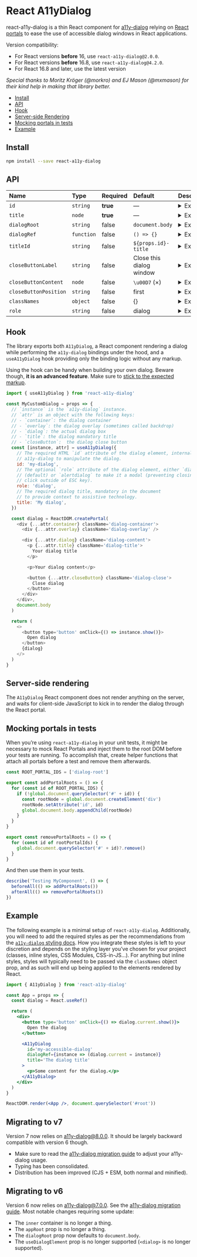 # React A11yDialog

react-a11y-dialog is a thin React component for [a11y-dialog](https://github.com/KittyGiraudel/a11y-dialog) relying on [React portals](https://reactjs.org/docs/portals.html) to ease the use of accessible dialog windows in React applications.

Version compatibility:

- For React versions **before** 16, use `react-a11y-dialog@2.0.0`.
- For React versions **before** 16.8, use `react-a11y-dialog@4.2.0`.
- For React 16.8 and later, use the latest version

_Special thanks to Moritz Kröger (@morkro) and EJ Mason (@mxmason) for their kind help in making that library better._

- [Install](#install)
- [API](#api)
- [Hook](#hook)
- [Server-side Rendering](#server-side-rendering)
- [Mocking portals in tests](#mocking-portals-in-tests)
- [Example](#example)

## Install

```sh
npm install --save react-a11y-dialog
```

## API

| Name | Type | Required | Default | Description |
| :-- | :-- | :-- | :-- | :-- |
| `id` | `string` | **true** | — | <details><summary>Expand</summary>The HTML `id` attribute of the dialog element, internally used by a11y-dialog to manipulate the dialog.</details> |
| `title` | `node` | **true** | — | <details><summary>Expand</summary>The title of the dialog, mandatory in the document to provide context to assistive technology. Could be [hidden with CSS](https://kittygiraudel.com/2016/10/13/css-hide-and-seek/) (while remaining accessible).</details> |
| `dialogRoot` | `string` | false | `document.body` | <details><summary>Expand</summary>The container for the dialog to be rendered into ([React portal](https://reactjs.org/docs/portals.html)’s root).</details> |
| `dialogRef` | `function` | false | `() => {}` | <details><summary>Expand</summary> A function called when the component has mounted, receiving the [instance of A11yDialog](https://a11y-dialog.netlify.app/usage/instantiation/#js-api) so that it can be programmatically accessed later on.</details> |
| `titleId` | `string` | false | `${props.id}-title` | <details><summary>Expand</summary>The HTML `id` attribute of the dialog’s title element, used by assistive technologies to provide context and meaning to the dialog window.</details> |
| `closeButtonLabel` | `string` | false | Close this dialog window | <details><summary>Expand</summary>The HTML `aria-label` attribute of the close button, used by assistive technologies to provide extra meaning to the usual cross-mark.</details> |
| `closeButtonContent` | `node` | false | `\u00D7` (×) | <details><summary>Expand</summary>The string that is the inner HTML of the close button.</details> |
| `closeButtonPosition` | `string` | false | first | <details><summary>Expand</summary>Whether to render the close button as first element, last element or not at all. Options are: `first`, `last` and `none`. ⚠️ **Caution!** Setting it to `none` without providing a close button manually will be a critical accessibility issue.</details> |
| `classNames` | `object` | false | {} | <details><summary>Expand</summary>Object of classes for each HTML element of the dialog element. Keys are: `container`, `overlay`, `dialog`, `title`, `closeButton`. See [a11y-dialog docs](https://a11y-dialog.netlify.app/usage/markup) for reference.</details> |
| `role` | `string` | false | dialog | <details><summary>Expand</summary>The `role` attribute of the dialog element, either `dialog` (default) or `alertdialog` to make it a modal (preventing closing on click outside of <kbd>ESC</kbd> key).</details> |

## Hook

The library exports both `A11yDialog`, a React component rendering a dialog while performing the `a11y-dialog` bindings under the hood, and a `useA11yDialog` hook providing only the binding logic without any markup.

Using the hook can be handy when building your own dialog. Beware though, **it is an advanced feature**. Make sure to [stick to the expected markup](https://a11y-dialog.netlify.app/usage/markup).

```js
import { useA11yDialog } from 'react-a11y-dialog'

const MyCustomDialog = props => {
  // `instance` is the `a11y-dialog` instance.
  // `attr` is an object with the following keys:
  // - `container`: the dialog container
  // - `overlay`: the dialog overlay (sometimes called backdrop)
  // - `dialog`: the actual dialog box
  // - `title`: the dialog mandatory title
  // - `closeButton`:  the dialog close button
  const [instance, attr] = useA11yDialog({
    // The required HTML `id` attribute of the dialog element, internally used
    // a11y-dialog to manipulate the dialog.
    id: 'my-dialog',
    // The optional `role` attribute of the dialog element, either `dialog`
    // (default) or `alertdialog` to make it a modal (preventing closing on
    // click outside of ESC key).
    role: 'dialog',
    // The required dialog title, mandatory in the document
    // to provide context to assistive technology.
    title: 'My dialog',
  })

  const dialog = ReactDOM.createPortal(
    <div {...attr.container} className='dialog-container'>
      <div {...attr.overlay} className='dialog-overlay' />

      <div {...attr.dialog} className='dialog-content'>
        <p {...attr.title} className='dialog-title'>
          Your dialog title
        </p>

        <p>Your dialog content</p>

        <button {...attr.closeButton} className='dialog-close'>
          Close dialog
        </button>
      </div>
    </div>,
    document.body
  )

  return (
    <>
      <button type='button' onClick={() => instance.show()}>
        Open dialog
      </button>
      {dialog}
    </>
  )
}
```

## Server-side rendering

The `A11yDialog` React component does not render anything on the server, and waits for client-side JavaScript to kick in to render the dialog through the React portal.

## Mocking portals in tests

When you’re using `react-a11y-dialog` in your unit tests, it might be necessary to mock React Portals and inject them to the root DOM before your tests are running. To accomplish that, create helper functions that attach all portals before a test and remove them afterwards.

```js
const ROOT_PORTAL_IDS = ['dialog-root']

export const addPortalRoots = () => {
  for (const id of ROOT_PORTAL_IDS) {
    if (!global.document.querySelector('#' + id)) {
      const rootNode = global.document.createElement('div')
      rootNode.setAttribute('id', id)
      global.document.body.appendChild(rootNode)
    }
  }
}

export const removePortalRoots = () => {
  for (const id of rootPortalIds) {
    global.document.querySelector('#' + id)?.remove()
  }
}
```

And then use them in your tests.

```js
describe('Testing MyComponent', () => {
  beforeAll(() => addPortalRoots())
  afterAll(() => removePortalRoots())
})
```

## Example

The following example is a minimal setup of `react-a11y-dialog`. Additionally, you will need to add the required styles as per the recommendations from the [`a11y-dialog` styling docs](https://a11y-dialog.netlify.app/usage/styling). How you integrate these styles is left to your discretion and depends on the styling layer you’ve chosen for your project (classes, inline styles, CSS Modules, CSS-in-JS…). For anything but inline styles, styles will typically need to be passed via the `classNames` object prop, and as such will end up being applied to the elements rendered by React.

```jsx
import { A11yDialog } from 'react-a11y-dialog'

const App = props => {
  const dialog = React.useRef()

  return (
    <div>
      <button type='button' onClick={() => dialog.current.show()}>
        Open the dialog
      </button>

      <A11yDialog
        id='my-accessible-dialog'
        dialogRef={instance => (dialog.current = instance)}
        title='The dialog title'
      >
        <p>Some content for the dialog.</p>
      </A11yDialog>
    </div>
  )
}

ReactDOM.render(<App />, document.querySelector('#root'))
```

## Migrating to v7

Version 7 now relies on a11y-dialog@8.0.0. It should be largely backward compatible with version 6 though.

- Make sure to read the [a11y-dialog migration guide](https://a11y-dialog.netlify.app/migrating-to-v8) to adjust your a11y-dialog usage.
- Typing has been consolidated.
- Distribution has been improved (CJS + ESM, both normal and minified).

## Migrating to v6

Version 6 now relies on a11y-dialog@7.0.0. See the [a11y-dialog migration guide](https://a11y-dialog.netlify.app/migrating-to-v7). Most notable changes requiring some update:

- The `inner` container is no longer a thing.
- The `appRoot` prop is no longer a thing.
- The `dialogRoot` prop now defaults to `document.body`.
- The `useDialogElement` prop is no longer supported (`<dialog>` is no longer supported).
